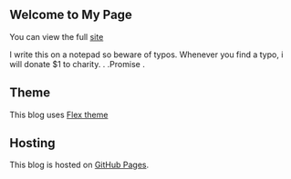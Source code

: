 ## Welcome to My Page

You can view the full [site](http://yang2lalang.com/) 

I write this on a notepad so beware of typos. Whenever you find a typo, i will donate $1 to charity. . .Promise .

## Theme

This blog uses [Flex theme](https://github.com/alexandrevicenzi/Flex)

## Hosting

This blog is hosted on [GitHub Pages](https://pages.github.com/).
